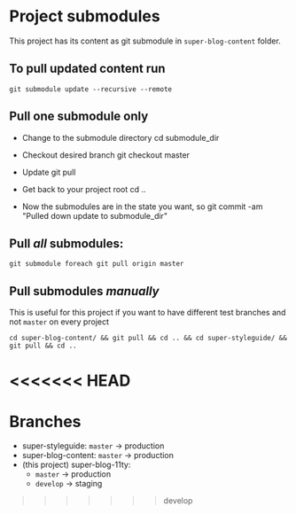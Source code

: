 # Project submodules

This project has its content as git submodule in `super-blog-content` folder.


## To pull updated content run

```shell
git submodule update --recursive --remote
```

## Pull **one** submodule only

* Change to the submodule directory
cd submodule_dir

* Checkout desired branch
git checkout master

* Update
git pull

* Get back to your project root
cd ..

* Now the submodules are in the state you want, so
git commit -am "Pulled down update to submodule_dir"

## Pull *all* submodules:

```shell
git submodule foreach git pull origin master
```

## Pull submodules *manually*

This is useful for this project if you want to have different test branches and not `master` on every project

```shell
cd super-blog-content/ && git pull && cd .. && cd super-styleguide/ && git pull && cd ..
```
<<<<<<< HEAD
=======

# Branches

- super-styleguide: `master` -> production
- super-blog-content: `master` -> production
- (this project) super-blog-11ty:
  - `master` -> production
  - `develop` -> staging
>>>>>>> develop
